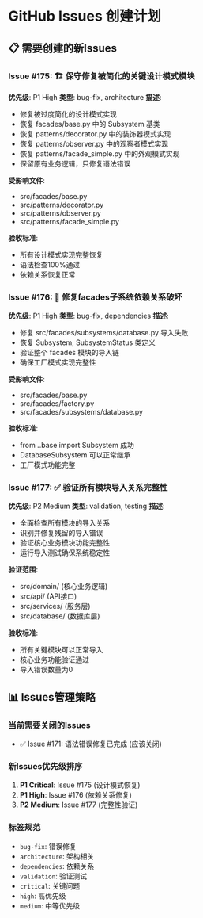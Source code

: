 # GitHub Issues 创建计划

## 📋 需要创建的新Issues

### Issue #175: 🏗️ 保守修复被简化的关键设计模式模块
**优先级**: P1 High
**类型**: bug-fix, architecture
**描述**:
- 修复被过度简化的设计模式实现
- 恢复 facades/base.py 中的 Subsystem 基类
- 恢复 patterns/decorator.py 中的装饰器模式实现
- 恢复 patterns/observer.py 中的观察者模式实现
- 恢复 patterns/facade_simple.py 中的外观模式实现
- 保留原有业务逻辑，只修复语法错误

**受影响文件**:
- src/facades/base.py
- src/patterns/decorator.py
- src/patterns/observer.py
- src/patterns/facade_simple.py

**验收标准**:
- 所有设计模式实现完整恢复
- 语法检查100%通过
- 依赖关系恢复正常

### Issue #176: 🔗 修复facades子系统依赖关系破坏
**优先级**: P1 High
**类型**: bug-fix, dependencies
**描述**:
- 修复 src/facades/subsystems/database.py 导入失败
- 恢复 Subsystem, SubsystemStatus 类定义
- 验证整个 facades 模块的导入链
- 确保工厂模式实现完整性

**受影响文件**:
- src/facades/base.py
- src/facades/factory.py
- src/facades/subsystems/database.py

**验收标准**:
- from ..base import Subsystem 成功
- DatabaseSubsystem 可以正常继承
- 工厂模式功能完整

### Issue #177: ✅ 验证所有模块导入关系完整性
**优先级**: P2 Medium
**类型**: validation, testing
**描述**:
- 全面检查所有模块的导入关系
- 识别并修复残留的导入错误
- 验证核心业务模块功能完整性
- 运行导入测试确保系统稳定性

**验证范围**:
- src/domain/ (核心业务逻辑)
- src/api/ (API接口)
- src/services/ (服务层)
- src/database/ (数据库层)

**验收标准**:
- 所有关键模块可以正常导入
- 核心业务功能验证通过
- 导入错误数量为0

## 📊 Issues管理策略

### 当前需要关闭的Issues
- ✅ Issue #171: 语法错误修复已完成 (应该关闭)

### 新Issues优先级排序
1. **P1 Critical**: Issue #175 (设计模式恢复)
2. **P1 High**: Issue #176 (依赖关系修复)
3. **P2 Medium**: Issue #177 (完整性验证)

### 标签规范
- `bug-fix`: 错误修复
- `architecture`: 架构相关
- `dependencies`: 依赖关系
- `validation`: 验证测试
- `critical`: 关键问题
- `high`: 高优先级
- `medium`: 中等优先级